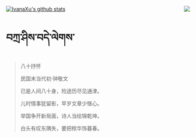 [![IvanaXu's github stats](https://github-readme-stats.vercel.app/api?username=IvanaXu&show_icons=true&theme=vue-dark)](https://github.com/anuraghazra/github-readme-stats)
<img align="right" src="https://github-readme-stats.vercel.app/api/top-langs/?username=IvanaXu&langs_count=3&theme=graywhite" />
# བཀྲ་ཤིས་བདེ་ལེགས་
> 八十抒怀
>
> 民国末当代初·钟敬文
>
> 已是人间八十身，险途历尽见通津。
> 
> 儿时情事犹留影，早岁文章少惬心。
> 
> 举国争开新局面，诗人当绘锦乾坤。
> 
> 白头有叹东隅失，要把秾华饰暮春。